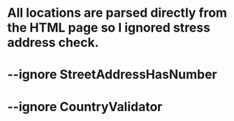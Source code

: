# All locations are parsed directly from the HTML page so I ignored stress address check.

# --ignore StreetAddressHasNumber

# --ignore CountryValidator
